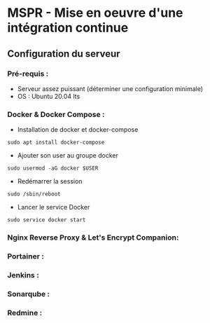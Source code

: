 # MSPR - Mise en oeuvre d'une intégration continue

## Configuration du serveur

### Pré-requis :
* Serveur assez puissant (déterminer une configuration minimale)
* OS : Ubuntu 20.04 lts

### Docker & Docker Compose :

* Installation de docker et docker-compose
```shell
sudo apt install docker-compose
```
* Ajouter son user au groupe docker
```shell
sudo usermod -aG docker $USER
```
* Redémarrer la session
```shell 
sudo /sbin/reboot
```
* Lancer le service Docker 
```shell
sudo service docker start
```
### Nginx Reverse Proxy & Let's Encrypt Companion:

### Portainer :

### Jenkins :

### Sonarqube :

### Redmine :
